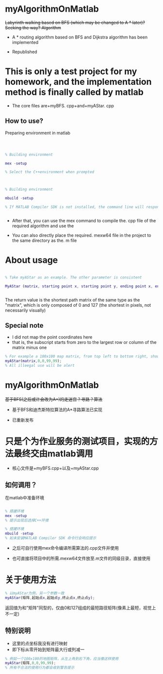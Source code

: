 # myAlgorithmOnMatlab

~~Labyrinth walking based on BFS (which may be changed to A * later)? Seeking the way? Algorithm~~

- A * routing algorithm based on BFS and Dijkstra algorithm has been implemented

- Republished

# This is only a test project for my homework, and the implementation method is finally called by matlab



- The core files are+myBFS. cpp+and+myAStar. cpp



## How to use?

Preparing environment in matlab



```matlab



% Building environment

mex -setup

% Select the C++environment when prompted



% Building environment

mbuild -setup

% If MATLAB Compiler SDK is not installed, the command line will respond to the prompt



```

- After that, you can use the mex command to compile the. cpp file of the required algorithm and use the



- You can also directly place the required. mexw64 file in the project to the same directory as the. m file



# About usage



```matlab

% Take myAStar as an example. The other parameter is consistent

MyAStar (matrix, starting point x, starting point y, ending point x, ending point y);



```

The return value is the shortest path matrix of the same type as the "matrix", which is only composed of 0 and 127 (the shortest in pixels, not necessarily visually)

## Special note
- I did not map the point coordinates here
- that is, the subscript starts from zero to the largest row or column of the matrix minus one
```matlab
% For example a 100x100 map matrix, from top left to bottom right, should be used like this
myAStar(matrix,0,0,99,99);
% All illeegal use will be alert
```


# myAlgorithmOnMatlab
~~基于BFS(之后或许会改为A*)的走迷宫？寻路？算法~~

- 基于BFS和迪杰斯特拉算法的A*寻路算法已实现

- 已重新发布

# 只是个为作业服务的测试项目，实现的方法最终交由matlab调用

- 核心文件是+myBFS.cpp+以及+myAStar.cpp

## 如何调用？
在matlab中准备环境

```matlab

% 搭建环境
mex -setup
% 提示出现后选择C++环境

% 搭建环境
mbuild -setup
% 如未安装MATLAB Compiler SDK 命令行会响应提示

```
- 之后可自行使用mex命令编译所需算法的.cpp文件并使用

- 也可直接将项目中的所需.mexw64文件放至.m文件的同级目录，直接使用

# 关于使用方法

```matlab
% 以myAStar为例，另一个参数一致
myAStar(矩阵,起始点x,起始点y,终止点x,终止点y);

```
返回值为和"矩阵"同型的，仅由0和127组成的最短路径矩阵(像素上最短，视觉上不一定)

## 特别说明
- 这里的点坐标我没有进行映射
- 即下标从零开始到矩阵最大行或列减一
```matlab
% 例如一个100x100的地图矩阵，从左上角到右下角，应当像这样使用
myAStar(矩阵,0,0,99,99);
% 所有不合法的使用行为都会收到警告提示
```
